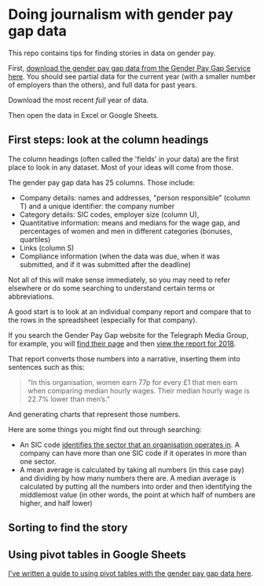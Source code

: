 # Doing journalism with gender pay gap data

This repo contains tips for finding stories in data on gender pay.

First, [download the gender pay gap data from the Gender Pay Gap Service here](https://gender-pay-gap.service.gov.uk/viewing/download). You should see partial data for the current year (with a smaller number of employers than the others), and full data for past years.

Download the most recent *full* year of data.

Then open the data in Excel or Google Sheets.

## First steps: look at the column headings

The column headings (often called the 'fields' in your data) are the first place to look in any dataset. Most of your ideas will come from those.

The gender pay gap data has 25 columns. Those include:

* Company details: names and addresses, "person responsible" (column T) and a unique identifier: the company number
* Category details: SIC codes, employer size (column U),
* Quantitative information: means and medians for the wage gap, and percentages of women and men in different categories (bonuses, quartiles)
* Links (column S)
* Compliance information (when the data was due, when it was submitted, and if it was submitted after the deadline)

Not all of this will make sense immediately, so you may need to refer elsewhere or do some searching to understand certain terms or abbreviations.

A good start is to look at an individual company report and compare that to the rows in the spreadsheet (especially for that company).

If you search the Gender Pay Gap website for the Telegraph Media Group, for example, you will [find their page](https://gender-pay-gap.service.gov.uk/employer/JqugxufS) and then [view the report for 2018](https://gender-pay-gap.service.gov.uk/Employer/JqugxufS/2018).

That report converts those numbers into a narrative, inserting them into sentences such as this:

> "In this organisation, women earn 77p for every £1 that men earn when comparing median hourly wages. Their median hourly wage is 22.7% lower than men’s."

And generating charts that represent those numbers.

Here are some things you might find out through searching:

* An SIC code [identifies the sector that an organisation operates in](https://www.gov.uk/government/publications/standard-industrial-classification-of-economic-activities-sic). A company can have more than one SIC code if it operates in more than one sector.
* A mean average is calculated by taking all numbers (in this case pay) and dividing by how many numbers there are. A median average is calculated by putting all the numbers into order and then identifying the middlemost value (in other words, the point at which half of numbers are higher, and half lower)

## Sorting to find the story



## Using pivot tables in Google Sheets

[I've written a guide to using pivot tables with the gender pay gap data here](https://github.com/paulbradshaw/MED7373-Data-Journalism/blob/master/1basics/gsheetspivot.md).

